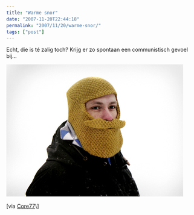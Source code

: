 ```yaml
---
title: "Warme snor"
date: "2007-11-20T22:44:18"
permalink: "2007/11/20/warme-snor/"
tags: ["post"]
---
```

Echt, die is té zalig toch? Krijg er zo spontaan een communistisch gevoel bij…

[![Snorremuts](/images/blog/2007/11/beardedcap.jpg)](http://kitsunenoir.com/blog/2007/11/18/the-bearded-cap-by-vik-prjonsdottir/ "http://kitsunenoir.com/blog/2007/11/18/the-bearded-cap-by-vik-prjonsdottir/")

\[via [Core77](http://www.core77.com/blog/object_culture/the_bearded_cap_by_vik_prjnsdttir_8158.asp "http://www.core77.com/blog/object_culture/the_bearded_cap_by_vik_prjnsdttir_8158.asp")\]
